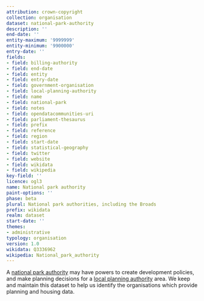 ```yaml
---
attribution: crown-copyright
collection: organisation
dataset: national-park-authority
description: ''
end-date: ''
entity-maximum: '9999999'
entity-minimum: '9900000'
entry-date: ''
fields:
- field: billing-authority
- field: end-date
- field: entity
- field: entry-date
- field: government-organisation
- field: local-planning-authority
- field: name
- field: national-park
- field: notes
- field: opendatacommunities-uri
- field: parliament-thesaurus
- field: prefix
- field: reference
- field: region
- field: start-date
- field: statistical-geography
- field: twitter
- field: website
- field: wikidata
- field: wikipedia
key-field: ''
licence: ogl3
name: National park authority
paint-options: ''
phase: beta
plural: National park authorities, including the Broads
prefix: wikidata
realm: dataset
start-date: ''
themes:
- administrative
typology: organisation
version: 1.0
wikidata: Q3336962
wikipedia: National_park_authority
---
```


A [national park authority](https://www.nationalparks.uk/parks/) may have powers to create development policies,
and make planning decisions for a [local planning authority](/dataset/local-planning-authority) area.
We keep and maintain this dataset to help us identify the organisations which provide planning and housing data.
